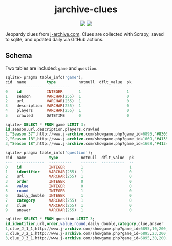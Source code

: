 <h1 align="center" style="border-bottom: none;">jarchive-clues</h1>
<p align="center">
  <img src=https://img.badgesize.io/jvani/jarchive-clues/main/jarchive.db?label=Database%20Size />
  <img src=https://github.com/jvani/jarchive-clues/workflows/Database%20Update/badge.svg />
</p>

Jeopardy clues from [j-archive.com](http://j-archive.com). Clues are collected with Scrapy, saved to sqlite, and updated daily via GitHub actions.

## Schema
Two tables are included: `game` and `question`.

```sql
sqlite> pragma table_info('game');
cid  name         type          notnull  dflt_value  pk  
---  -----------  ----------    -------  ----------  --
0    id           INTEGER       1                    1   
1    season       VARCHAR(255)  1                    0         
2    url          VARCHAR(255)  1                    0         
3    description  VARCHAR(255)  1                    0         
4    players      VARCHAR(255)  1                    0         
5    crawled      DATETIME      0                    0    

sqlite> SELECT * FROM game LIMIT 3;
id,season,url,description,players,crawled
1,"Season 37",http://www.j-archive.com/showgame.php?game_id=6895,"#8305, aired 2020-12-18","Brayden Smith vs. Amanda Barkley-Levenson vs. Devon Cromwell","2020-12-27 09:53:13.065339"
2,"Season 18",http://www.j-archive.com/showgame.php?game_id=1669,"#4135, aired 2002-07-19","Ron Ellison vs. David Bitkower vs. Lauren Kostas","2020-12-27 10:15:18.243836"
3,"Season 18",http://www.j-archive.com/showgame.php?game_id=1668,"#4134, aired 2002-07-18","Amy Ellis vs. Kate Quillian vs. Ron Ellison","2020-12-27 10:15:18.051032"

sqlite> pragma table_info('question');
cid  name          type          notnull  dflt_value  pk        
---  ------------  ----------    -------  ----------  --
0    id            INTEGER       1                    1         
1    identifier    VARCHAR(255)  1                    0         
2    url           VARCHAR(255)  1                    0         
3    order         INTEGER       0                    0         
4    value         INTEGER       0                    0         
5    round         INTEGER       1                    0         
6    daily_double  INTEGER       1                    0         
7    category      VARCHAR(255)  1                    0         
8    clue          VARCHAR(255)  1                    0         
9    answer        VARCHAR(255)  1                    0

sqlite> SELECT * FROM question LIMIT 3;
id,identifier,url,order,value,round,daily_double,category,clue,answer
1,clue_J_1_1,http://www.j-archive.com/showgame.php?game_id=6895,10,200,1,0,"STATES BY COUNTY","Kern, Imperial, Lassen",California
2,clue_J_2_1,http://www.j-archive.com/showgame.php?game_id=6895,23,200,1,0,"RUTH BADER GINSBURG (Alex: A whole category devoted to the late justice.)","Always in style, Justice Ginsburg was famous for wearing ""dissent"" these; a famous one came from Banana Republic","dissent collar"
3,clue_J_3_1,http://www.j-archive.com/showgame.php?game_id=6895,30,200,1,0,"DONATING THEIR WINNINGS","After winning a 2020 tennis tourney in Auckland, Serena Williams donated her winnings to those affected by this nearby disaster","the Australian fires"
```
